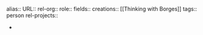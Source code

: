 alias::
URL::
rel-org::
role::
fields::
creations:: [[Thinking with Borges]] 
tags:: person
rel-projects::


-